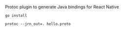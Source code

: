 Protoc plugin to generate Java bindings for React Native

`go install`

`protoc --jrn_out=. hello.proto`